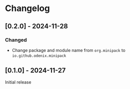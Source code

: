 # Changelog

## [0.2.0] - 2024-11-28

### Changed

- Change package and module name from `org.minipack` to `io.github.odenix.minipack`

## [0.1.0] - 2024-11-27

Initial release
